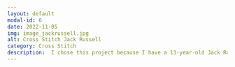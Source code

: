 ```yaml
---
layout: default
modal-id: 6
date: 2022-11-05
img: image_jackrussell.jpg
alt: Cross Stitch Jack Russell
category: Cross Stitch
description:  I chose this project because I have a 13-year-old Jack Russell Terrier. He is a stubborn and headstrong; yet, I love him deeply. Pattern credit goes to <a href="https://www.etsy.com/shop/indiepopdesign/">Indiepopdesign on Etsy</a>.
---
```

